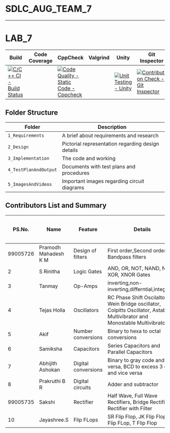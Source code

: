 # SDLC_AUG_TEAM_7
-----------------------------------------------------------------------------------------------------------------------------------------------------------------------------------

# LAB_7

| Build | Code Coverage | CppCheck | Valgrind | Unity | Git Inspector |
|-------|---------------|----------|----------|-------|---------------|
|[![C/C++ CI - Build Status](https://github.com/TanmayBhilkar/SDLC_AUG_TEAM_7/actions/workflows/c-cpp.yml/badge.svg)](https://github.com/TanmayBhilkar/SDLC_AUG_TEAM_7/actions/workflows/c-cpp.yml)||[![Code Quality - Static Code - Cppcheck](https://github.com/TanmayBhilkar/SDLC_AUG_TEAM_7/actions/workflows/cppcheck.yml/badge.svg)](https://github.com/TanmayBhilkar/SDLC_AUG_TEAM_7/actions/workflows/cppcheck.yml)||[![Unit Testing - Unity](https://github.com/TanmayBhilkar/SDLC_AUG_TEAM_7/actions/workflows/unit_testing.yml/badge.svg)](https://github.com/TanmayBhilkar/SDLC_AUG_TEAM_7/actions/workflows/unit_testing.yml)|[![Contribution Check - Git Inspector](https://github.com/TanmayBhilkar/SDLC_AUG_TEAM_7/actions/workflows/gitinspector.yml/badge.svg)](https://github.com/TanmayBhilkar/SDLC_AUG_TEAM_7/actions/workflows/gitinspector.yml)|
## Folder Structure
Folder                     | Description
-------------------        | -----------------------------------------
`1_Requirements`           | A brief about requirements and research
`2_Design`                 | Pictorial representation regarding design details
`3_Implementation`         | The code and working
`4_TestPlanAndOutput`      | Documents with test plans and procedures
`5_ImagesAndVideos`        | Important images regarding circuit diagrams

## Contributors List and Summary

| PS.No.| Name | Feature | Details | No. of Test Cases tested | No. of Test Cases Passed |
|------|-----|---------|--------|-------|---------|
|99005726|Pramodh Mahadesh K M|Design of filters|First order,Second order and Bandpass filters| 06 | 06 |
|2|S Rinitha|Logic Gates|AND, OR, NOT, NAND, NOR, XOR, XNOR Gates| | |
|3|Tanmay|Op-Amps|inverting,non-inverting,differntial,integretor| | |
|4|Tejas Holla| Oscillators | RC Phase Shift Oscilaltor, Wein Bridge oscillator, Colpitts Oscillator, Astable Multivibrator and Monostable Multivibrator| 06 | 06 | 
|5|Akif | Number conversions| Binary to hexa to octal conversions| | |
|6|Samiksha | Capacitors| Series Capacitors and Parallel Capacitors| | |
|7|Abhijith Ashokan | Digital conversions| Binary to gray code and vice versa, BCD to excess 3 code and vice versa| | |
|8|Prakruthi B R  |Digital circuits| Adder and subtractor | | |  
|99005735|Sakshi |Rectifier| Half Wave, Full Wave Rectifiers, Bridge Rectifier & Rectifier with Filter| 04 | 04 |
|10|Jayashree.S | Flip FLops | SR Flip Flop, JK Flip Flop, D Flip FLop, T Flip Flop | | |
